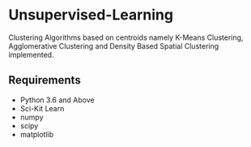 # Unsupervised-Learning
Clustering Algorithms based on centroids namely K-Means Clustering, Agglomerative Clustering and Density Based Spatial Clustering implemented.

## Requirements
- Python 3.6 and Above
- Sci-Kit Learn
- numpy
- scipy
- matplotlib

